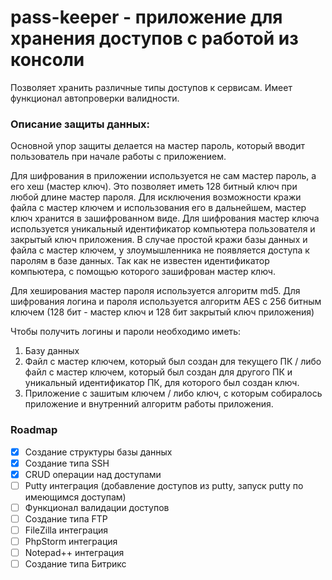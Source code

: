 # pass-keeper - приложение для хранения доступов с работой из консоли

Позволяет хранить различные типы доступов к сервисам. Имеет функционал автопроверки валидности.

### Описание защиты данных:

Основной упор защиты делается на мастер пароль, который вводит пользователь при начале работы с приложением.

Для шифрования в приложении используется не сам мастер пароль, а его хеш (мастер ключ). Это позволяет иметь 128 битный ключ при любой длине мастер пароля.
Для исключения возможности кражи файла с мастер ключем и использования его в дальнейшем, мастер ключ хранится в зашифрованном виде. Для шифрования мастер ключа используется уникальный идентификатор компьютера пользователя и закрытый ключ приложения. В случае простой кражи базы данных и файла с мастер ключем, у злоумышленника не появляется доступа к паролям в базе данных. Так как не известен идентификатор компьютера, с помощью которого зашифрован мастер ключ.

Для хеширования мастер пароля используется алгоритм md5. Для шифрования логина и пароля используется алгоритм AES с 256 битным ключем (128 бит - мастер ключ и 128 бит закрытый ключ приложения)

Чтобы получить логины и пароли необходимо иметь:
1. Базу данных
2. Файл с мастер ключем, который был создан для текущего ПК / либо файл с мастер ключем, который был создан для другого ПК и уникальный идентификатор ПК, для которого был создан ключ.
3. Приложение с зашитым ключем / либо ключ, с которым собиралось приложение и внутренний алгоритм работы приложения.

### Roadmap
- [x] Создание структуры базы данных
- [x] Создание типа SSH
- [x] CRUD операции над доступами
- [ ] Putty интеграция (добавление доступов из putty, запуск putty по имеющимся доступам)
- [ ] Функционал валидации доступов
- [ ] Создание типа FTP
- [ ] FileZilla интеграция
- [ ] PhpStorm интеграция
- [ ] Notepad++ интеграция
- [ ] Создание типа Битрикс